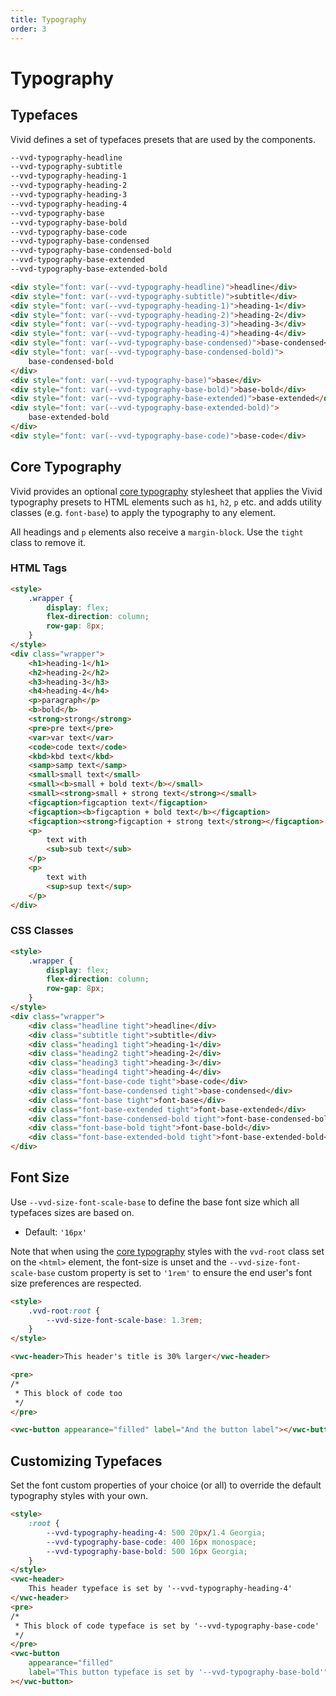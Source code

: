 ```yaml
---
title: Typography
order: 3
---
```


# Typography

## Typefaces

Vivid defines a set of typefaces presets that are used by the components.

```css
--vvd-typography-headline
--vvd-typography-subtitle
--vvd-typography-heading-1
--vvd-typography-heading-2
--vvd-typography-heading-3
--vvd-typography-heading-4
--vvd-typography-base
--vvd-typography-base-bold
--vvd-typography-base-code
--vvd-typography-base-condensed
--vvd-typography-base-condensed-bold
--vvd-typography-base-extended
--vvd-typography-base-extended-bold
```

```html preview
<div style="font: var(--vvd-typography-headline)">headline</div>
<div style="font: var(--vvd-typography-subtitle)">subtitle</div>
<div style="font: var(--vvd-typography-heading-1)">heading-1</div>
<div style="font: var(--vvd-typography-heading-2)">heading-2</div>
<div style="font: var(--vvd-typography-heading-3)">heading-3</div>
<div style="font: var(--vvd-typography-heading-4)">heading-4</div>
<div style="font: var(--vvd-typography-base-condensed)">base-condensed</div>
<div style="font: var(--vvd-typography-base-condensed-bold)">
	base-condensed-bold
</div>
<div style="font: var(--vvd-typography-base)">base</div>
<div style="font: var(--vvd-typography-base-bold)">base-bold</div>
<div style="font: var(--vvd-typography-base-extended)">base-extended</div>
<div style="font: var(--vvd-typography-base-extended-bold)">
	base-extended-bold
</div>
<div style="font: var(--vvd-typography-base-code)">base-code</div>
```

## Core Typography

Vivid provides an optional [core typography](/guides/styles/#core-typography) stylesheet that applies the Vivid typography presets to HTML elements such as `h1`, `h2`, `p` etc. and adds utility classes (e.g. `font-base`) to apply the typography to any element.

All headings and `p` elements also receive a `margin-block`. Use the `tight` class to remove it.

### HTML Tags

```html preview
<style>
	.wrapper {
		display: flex;
		flex-direction: column;
		row-gap: 8px;
	}
</style>
<div class="wrapper">
	<h1>heading-1</h1>
	<h2>heading-2</h2>
	<h3>heading-3</h3>
	<h4>heading-4</h4>
	<p>paragraph</p>
	<b>bold</b>
	<strong>strong</strong>
	<pre>pre text</pre>
	<var>var text</var>
	<code>code text</code>
	<kbd>kbd text</kbd>
	<samp>samp text</samp>
	<small>small text</small>
	<small><b>small + bold text</b></small>
	<small><strong>small + strong text</strong></small>
	<figcaption>figcaption text</figcaption>
	<figcaption><b>figcaption + bold text</b></figcaption>
	<figcaption><strong>figcaption + strong text</strong></figcaption>
	<p>
		text with
		<sub>sub text</sub>
	</p>
	<p>
		text with
		<sup>sup text</sup>
	</p>
</div>
```

### CSS Classes

```html preview
<style>
	.wrapper {
		display: flex;
		flex-direction: column;
		row-gap: 8px;
	}
</style>
<div class="wrapper">
	<div class="headline tight">headline</div>
	<div class="subtitle tight">subtitle</div>
	<div class="heading1 tight">heading-1</div>
	<div class="heading2 tight">heading-2</div>
	<div class="heading3 tight">heading-3</div>
	<div class="heading4 tight">heading-4</div>
	<div class="font-base-code tight">base-code</div>
	<div class="font-base-condensed tight">base-condensed</div>
	<div class="font-base tight">font-base</div>
	<div class="font-base-extended tight">font-base-extended</div>
	<div class="font-base-condensed-bold tight">font-base-condensed-bold</div>
	<div class="font-base-bold tight">font-base-bold</div>
	<div class="font-base-extended-bold tight">font-base-extended-bold</div>
</div>
```

## Font Size

Use `--vvd-size-font-scale-base` to define the base font size which all typefaces sizes are based on.

- Default: `'16px'`

Note that when using the [core typography](/guides/styles/#core-typography) styles with the `vvd-root` class set on the `<html>` element, the font-size is unset and the `--vvd-size-font-scale-base` custom property is set to `'1rem'` to ensure the end user's font size preferences are respected.

```html preview
<style>
	.vvd-root:root {
		--vvd-size-font-scale-base: 1.3rem;
	}
</style>

<vwc-header>This header's title is 30% larger</vwc-header>

<pre>
/*
 * This block of code too
 */
</pre>

<vwc-button appearance="filled" label="And the button label"></vwc-button>
```

## Customizing Typefaces

Set the font custom properties of your choice (or all) to override the default typography styles with your own.

```html preview
<style>
	:root {
		--vvd-typography-heading-4: 500 20px/1.4 Georgia;
		--vvd-typography-base-code: 400 16px monospace;
		--vvd-typography-base-bold: 500 16px Georgia;
	}
</style>
<vwc-header>
	This header typeface is set by '--vvd-typography-heading-4'
</vwc-header>
<pre>
/*
 * This block of code typeface is set by '--vvd-typography-base-code'
 */
</pre>
<vwc-button
	appearance="filled"
	label="This button typeface is set by '--vvd-typography-base-bold'"
></vwc-button>
```
